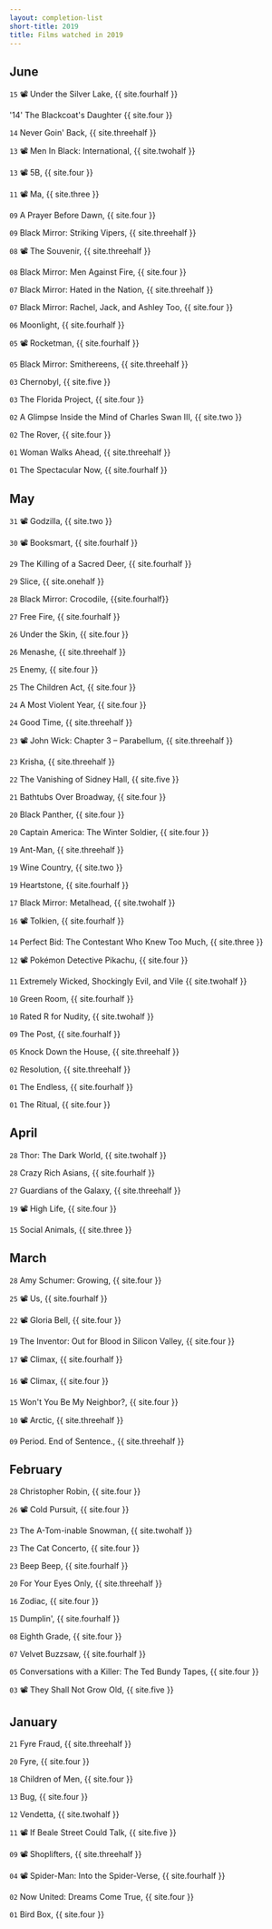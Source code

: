 ```yaml
---
layout: completion-list
short-title: 2019
title: Films watched in 2019
---
```

## June
`15` 📽 Under the Silver Lake, {{ site.fourhalf }}

'14' The Blackcoat's Daughter {{ site.four }}

`14` Never Goin' Back, {{ site.threehalf }}

`13` 📽 Men In Black: International, {{ site.twohalf }}

`13` 📽 5B, {{ site.four }}

`11` 📽 Ma, {{ site.three }}

`09` A Prayer Before Dawn, {{ site.four }}

`09` Black Mirror: Striking Vipers, {{ site.threehalf }}

`08` 📽 The Souvenir, {{ site.threehalf }}

`08` Black Mirror: Men Against Fire, {{ site.four }}

`07` Black Mirror: Hated in the Nation, {{ site.threehalf }}

`07` Black Mirror: Rachel, Jack, and Ashley Too, {{ site.four }}

`06` Moonlight, {{ site.fourhalf }}

`05` 📽 Rocketman, {{ site.fourhalf }}

`05` Black Mirror: Smithereens, {{ site.threehalf }}

`03` Chernobyl, {{ site.five }}

`03` The Florida Project, {{ site.four }}

`02` A Glimpse Inside the Mind of Charles Swan III, {{ site.two }}

`02` The Rover, {{ site.four }}

`01` Woman Walks Ahead, {{ site.threehalf }}

`01` The Spectacular Now, {{ site.fourhalf }}

## May
`31` 📽 Godzilla, {{ site.two }}

`30` 📽 Booksmart, {{ site.fourhalf }}

`29` The Killing of a Sacred Deer, {{ site.fourhalf }}

`29` Slice, {{ site.onehalf }}

`28` Black Mirror: Crocodile, {{site.fourhalf}}

`27` Free Fire, {{ site.fourhalf }}

`26` Under the Skin, {{ site.four }}

`26` Menashe, {{ site.threehalf }}

`25` Enemy, {{ site.four }}

`25` The Children Act, {{ site.four }}

`24` A Most Violent Year, {{ site.four }}

`24` Good Time, {{ site.threehalf }}

`23` 📽 John Wick: Chapter 3 – Parabellum, {{ site.threehalf }}

`23` Krisha, {{ site.threehalf }}

`22` The Vanishing of Sidney Hall, {{ site.five }}

`21` Bathtubs Over Broadway, {{ site.four }}

`20` Black Panther, {{ site.four }}

`20` Captain America: The Winter Soldier, {{ site.four }}

`19` Ant-Man, {{ site.threehalf }}

`19` Wine Country, {{ site.two }}

`19` Heartstone, {{ site.fourhalf }}

`17` Black Mirror: Metalhead, {{ site.twohalf }}

`16` 📽 Tolkien, {{ site.fourhalf }}

`14` Perfect Bid: The Contestant Who Knew Too Much, {{ site.three }}

`12` 📽 Pokémon Detective Pikachu, {{ site.four }}

`11` Extremely Wicked, Shockingly Evil, and Vile {{ site.twohalf }}

`10` Green Room, {{ site.fourhalf }}

`10` Rated R for Nudity, {{ site.twohalf }}

`09` The Post, {{ site.fourhalf }}

`05` Knock Down the House, {{ site.threehalf }}

`02` Resolution, {{ site.threehalf }}

`01` The Endless, {{ site.fourhalf }}

`01` The Ritual, {{ site.four }}

## April
`28` Thor: The Dark World, {{ site.twohalf }}

`28` Crazy Rich Asians, {{ site.fourhalf }}

`27` Guardians of the Galaxy, {{ site.threehalf }}

`19` 📽 High Life, {{ site.four }}

`15` Social Animals, {{ site.three }}

## March
`28` Amy Schumer: Growing, {{ site.four }}

`25` 📽 Us, {{ site.fourhalf }}

`22` 📽 Gloria Bell, {{ site.four }}

`19` The Inventor: Out for Blood in Silicon Valley, {{ site.four }}

`17` 📽 Climax, {{ site.fourhalf }}

`16` 📽 Climax, {{ site.four }}

`15` Won't You Be My Neighbor?, {{ site.four }}

`10` 📽 Arctic, {{ site.threehalf }}

`09` Period. End of Sentence., {{ site.threehalf }}

## February
`28` Christopher Robin, {{ site.four }}

`26` 📽 Cold Pursuit, {{ site.four }}

`23` The A-Tom-inable Snowman, {{ site.twohalf }}

`23` The Cat Concerto, {{ site.four }}

`23` Beep Beep, {{ site.fourhalf }}

`20` For Your Eyes Only, {{ site.threehalf }}

`16` Zodiac, {{ site.four }}

`15` Dumplin', {{ site.fourhalf }}

`08` Eighth Grade, {{ site.four }}

`07` Velvet Buzzsaw, {{ site.fourhalf }}

`05` Conversations with a Killer: The Ted Bundy Tapes, {{ site.four }}

`03` 📽 They Shall Not Grow Old, {{ site.five }}

## January
`21` Fyre Fraud, {{ site.threehalf }}

`20` Fyre, {{ site.four }}

`18` Children of Men, {{ site.four }}

`13` Bug, {{ site.four }}

`12` Vendetta, {{ site.twohalf }}

`11` 📽 If Beale Street Could Talk, {{ site.five }}

`09` 📽 Shoplifters, {{ site.threehalf }}

`04` 📽 Spider-Man: Into the Spider-Verse, {{ site.fourhalf }}

`02` Now United: Dreams Come True, {{ site.four }}

`01` Bird Box, {{ site.four }}
